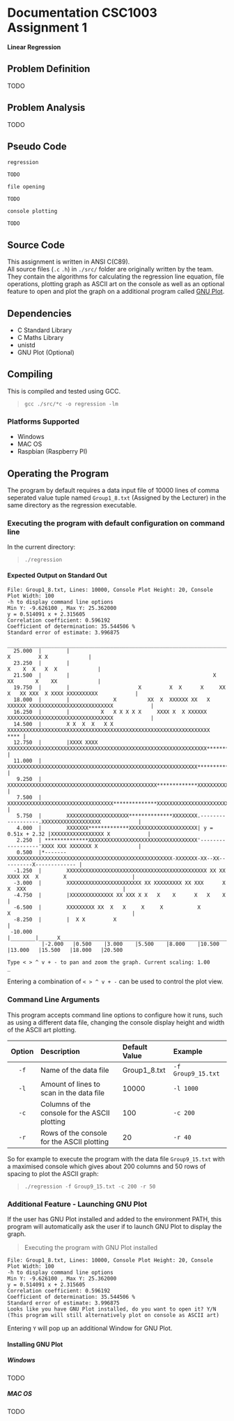 # Documentation CSC1003 Assignment 1
**__Linear Regression__**

## Problem Definition
TODO

## Problem Analysis
TODO

## Pseudo Code
`regression`
```
TODO
```
`file opening`
```
TODO
```
`console plotting`
```
TODO
```

## Source Code
This assignment is written in ANSI C(C89).  
All source files (`.c` `.h`) in `./src/` folder are originally written by the team.  
They contain the algorithms for calculating the regression line equation, file operations, plotting graph as ASCII art on the console as well as an optional feature to open and plot the graph on a additional program called [GNU Plot]("http://www.gnuplot.info/").

## Dependencies
- C Standard Library
- C Maths Library
- unistd
- GNU Plot (Optional)

## Compiling
This is compiled and tested using GCC.  
  
> `gcc ./src/*c -o regression -lm`

### Platforms Supported
- Windows
- MAC OS
- Raspbian (Raspberry PI)

## Operating the Program
The program by default requires a data input file of 10000 lines of comma seperated value tuple named `Group1_8.txt` (Assigned by the Lecturer) in the same directory as the regression executable.

### Executing the program with default configuration on command line
In the current directory: 
> `./regression`

#### Expected Output on Standard Out
```
File: Group1_8.txt, Lines: 10000, Console Plot Height: 20, Console Plot Width: 100
-h to display command line options
Min Y: -9.626100 , Max Y: 25.362000
y = 0.514091 x + 2.315605
Correlation coefficient: 0.596192
Coefficient of determination: 35.544506 %
Standard error of estimate: 3.996875
           _____________________________________________________________________________________________________
  25.000  |        |                                                                  X         X X             |
  23.250  |        |                                                               X    X  X   X  X             |
  21.500  |        |                                              X                XX       X    XX             |
  19.750  |        |                      X         X  X      X     XX X   XX XXX  X XXXX XXXXXXXXXX            |
  18.000  |        |              X          XX  X  XXXXXX XX   X XXXXXX XXXXXXXXXXXXXXXXXXXXXXXXXXX            |
  16.250  |        |          X   X X X X X     XXXX X  X XXXXXX  XXXXXXXXXXXXXXXXXXXXXXXXXXXXXXXXXX            |
  14.500  |        X X  X  X   X X XXXXXXXXXXXXXXXXXXXXXXXXXXXXXXXXXXXXXXXXXXXXXXXXXXXXXXXXXXXXXXXXX       **** |
  12.750  |        |XXXX XXXX XXXXXXXXXXXXXXXXXXXXXXXXXXXXXXXXXXXXXXXXXXXXXXXXXXXXXXXXXXXXXXXX*************     |
  11.000  |        XXXXXXXXXXXXXXXXXXXXXXXXXXXXXXXXXXXXXXXXXXXXXXXXXXXXXXXXXXXXX**************XXXXXX            |
   9.250  |        XXXXXXXXXXXXXXXXXXXXXXXXXXXXXXXXXXXXXXXXXXXXXXXX*************XXXXXXXXXXXXXXXXXXXX            |
   7.500  |        XXXXXXXXXXXXXXXXXXXXXXXXXXXXXXXXXX**************XXXXXXXXXXXXXXXXXXXXXXXXXXXXXXXXX            |
   5.750  |        XXXXXXXXXXXXXXXXXXXX**************XXXXXXXX.------------------.XXXXXXXXXXXXXXXXXXX            |
   4.000  |        XXXXXXX*************XXXXXXXXXXXXXXXXXXXXXX| y = 0.51x + 2.32 |XXXXXXXXXXXXXXXXX X            |
   2.250  | **************XXXXXXXXXXXXXXXXXXXXXXXXXXXXXXXXXXX'------------------'XXXX XXX XXXXXXX X             |
   0.500  |*-------XXXXXXXXXXXXXXXXXXXXXXXXXXXXXXXXXXXXXXXXXXXXXXXXXXXXX-XXXXXXX-XX--XX----------X------------- |
  -1.250  |        XXXXXXXXXXXXXXXXXXXXXXXXXXXXXXXXXXXXXXXXXXXXX XX XX  XXXX XX  X        X                     |
  -3.000  |        XXXXXXXXXXXXXXXXXXXXXXXX XX XXXXXXXXX XX XXX      X     X  XXX                               |
  -4.750  |        |XXXXXXXXXXXXXX XX XXX X X   X    X      X   X    X                                          |
  -6.500  |        XXXXXXXXX XX  X   X     X     X           X          X                                       |
  -8.250  |        |  X X         X                                                                             |
 -10.000  |________|______X_____________________________________________________________________________________|
           |-2.000   |0.500    |3.000    |5.500    |8.000    |10.500   |13.000   |15.500   |18.000   |20.500

Type < > ^ v + - to pan and zoom the graph. Current scaling: 1.00
_
```
Entering a combination of `< > ^ v + -` can be used to control the plot view.

### Command Line Arguments
This program accepts command line options to configure how it runs, such as using a different data file, changing the console display height and width of the ASCII art plotting.

| Option    | Description                                   | Default Value | Example           |
|:----:     |:----                                          |:----          |:-----             |
| `-f`      | Name of the data file                         | Group1_8.txt  | `-f Group9_15.txt`|
| `-l`      | Amount of lines to scan in the data file      | 10000         | `-l 1000`         |
| `-c`      | Columns of the console for the ASCII plotting  | 100           | `-c 200`          |
| `-r`      | Rows of the console for the ASCII plotting    | 20            | `-r 40`           |  

So for example to execute the program with the data file `Group9_15.txt` with a maximised console which gives about 200 columns and 50 rows of spacing to plot the ASCII graph:  

> `./regression -f Group9_15.txt -c 200 -r 50`

### Additional Feature - Launching GNU Plot
If the user has GNU Plot installed and added to the environment PATH, this program will automatically ask the user if to launch GNU Plot to display the graph.

> Executing the program with GNU Plot installed
```
File: Group1_8.txt, Lines: 10000, Console Plot Height: 20, Console Plot Width: 100
-h to display command line options
Min Y: -9.626100 , Max Y: 25.362000
y = 0.514091 x + 2.315605
Correlation coefficient: 0.596192
Coefficient of determination: 35.544506 %
Standard error of estimate: 3.996875
Looks like you have GNU Plot installed, do you want to open it? Y/N
(This program will still alternatively plot on console as ASCII art)
```
Entering `Y` will pop up an additional Window for GNU Plot.
#### Installing GNU Plot
##### Windows
TODO
##### MAC OS
TODO
